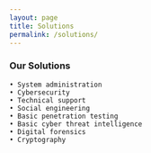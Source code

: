 ```yaml
---
layout: page
title: Solutions
permalink: /solutions/
---
```

### Our Solutions
    • System administration
    • Cybersecurity
    • Technical support
    • Social engineering
    • Basic penetration testing
    • Basic cyber threat intelligence
    • Digital forensics
    • Cryptography
